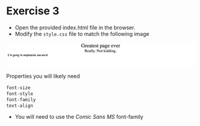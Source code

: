 # Exercise 3

- Open the provided index.html file in the browser.
- Modify the `style.css` file to match the following image

![exercise-3 goal](../../__1-lecture/assets/ex-3-goal.png)

Properties you will likely need

```
font-size
font-style
font-family
text-align
```

- You will need to use the _Comic Sans MS_ font-family
